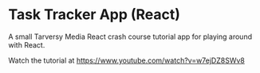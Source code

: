 # Task Tracker App (React)
A small Tarversy Media React crash course tutorial app for playing around with React.

Watch the tutorial at https://www.youtube.com/watch?v=w7ejDZ8SWv8
